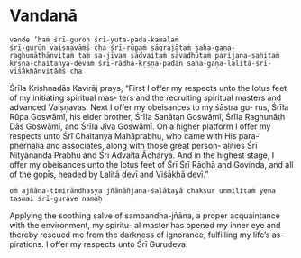# Vandanā

    vande ’haṁ śrī-guroḥ śrī-yuta-pada-kamalaṁ
    śrī-gurūn vaiṣṇavāṁś cha śrī-rūpaṁ sāgrajātaṁ saha-gaṇa-
    raghunāthānvitaṁ taṁ sa-jīvam sādvaitaṁ sāvadhūtaṁ parijana-sahitaṁ
    kṛṣṇa-chaitanya-devaṁ śrī-rādhā-kṛṣṇa-pādān saha-gaṇa-lalitā-śrī-
    viśākhānvitāṁś cha

Śrīla Krishnadās Kavirāj prays, “First I offer my respects unto the lotus feet of my initiating spiritual mas- ters and the recruiting spiritual masters and advanced Vaiṣṇavas. Next I offer my obeisances to my śāstra gu- rus, Śrīla Rūpa Goswāmī, his elder brother, Śrīla Sanātan Goswāmī, Śrīla Raghunāth Dās Goswāmī, and Śrīla Jīva Goswāmī. On a higher platform I offer my respects unto Śrī Chaitanya Mahāprabhu, who came with His para- phernalia and associates, along with those great person- alities Śrī Nityānanda Prabhu and Śrī Advaita Āchārya. And in the highest stage, I offer my obeisances unto the lotus feet of Śrī Śrī Rādhā and Govinda, and all of the gopīs, headed by Lalitā devī and Viśākhā devī.”

    oṁ ajñāna-timirāndhasya jñānāñjana-śalākayā chakṣur unmilitaṁ yena tasmai śrī-gurave namaḥ

Applying the soothing salve of sambandha-jñāna, a proper acquaintance with the environment, my spiritu- al master has opened my inner eye and thereby rescued me from the darkness of ignorance, fulfilling my life’s as- pirations. I offer my respects unto Śrī Gurudeva.

